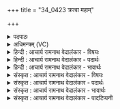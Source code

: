 +++
title = "34_0423 क्रत्वा महाम्"

+++
<details><summary>पदपाठः</summary>

क्र꣡त्वा꣢꣯। म꣣हा꣢न्। अ꣣नुष्वध꣢म्। अ꣣नु। स्वध꣢म्। भी꣣मः꣢। आ। वा꣣वृते। श꣡वः꣢꣯। श्रि꣣ये꣢। ऋ꣣ष्वः꣢। उ꣣पाक꣡योः꣢। नि। शि꣣प्री꣢। ह꣡रि꣢꣯वान्। द꣣धे। ह꣡स्त꣢꣯योः। व꣡ज्र꣢꣯म्। आ꣣यस꣢म्। ४२३।
</details>

<details><summary>अधिमन्त्रम् (VC)</summary>

- इन्द्रः
- गोतमो राहूगणः
- पङ्क्तिः
- पञ्चमः
- ऐन्द्रं काण्डम्
</details>

<details><summary>हिन्दी : आचार्य रामनाथ वेदालंकार - विषयः</summary>

अगले मन्त्र में इन्द्र नाम से परमात्मा और सेनापति का कर्म वर्णित है।
</details>

<details><summary>हिन्दी : आचार्य रामनाथ वेदालंकार - पदार्थः</summary>

पदार्थान्वयभाषाः -  प्रथम—परमात्मा के पक्ष में। (क्रत्वा) दिव्य प्रज्ञा और जगत् के धारण आदि कर्म से (महान्) महान्, (भीमः) नियम तोड़नेवालों के लिए भयंकर वह इन्द्र परमेश्वर (अनु स्वधम्) अपनी धारणशक्ति के अनुरूप (शवः) बलवान् सूर्य, चन्द्र, पृथिवी आदि को (आ वावृते) घुमा रहा है। (ऋष्वः) लोकलोकान्तरों को अपनी-अपनी कक्षाओं में गति करानेवाला, (शिप्री) जगत् का विस्तारक, (हरिवान्) अकर्मण्यता आदि दोषों को हरने के सामर्थ्यवाला वह (श्रिये) ऐश्वर्यप्रदानार्थ (उपाकयोः) परस्पर सम्बद्ध (हस्तयोः) मनुष्य के हाथों में (आयसम्) दृढ (वज्रम्) शस्त्रास्त्रसमूह को (आ दधे) थमाता है ॥ द्वितीय—सेनापति के पक्ष में। (क्रत्वा) शत्रुवध आदि कर्म से (महान्) महान्, (भीमः) दुष्टों के लिए भयंकर इन्द्र अर्थात् वीर सेनापति (अनुस्वधम्) पौष्टिक अन्न के भक्षण के अनुरूप, अपने शरीर में (शवः) बल (आ वावृते) उत्पन्न करता है। (ऋष्वः) गतिमान्, कर्मण्य, (शिप्री) शत्रुओं में आक्रोश या हाहाकार पैदा करनेवाला, (हरिवान्) प्रशस्त घोड़ों अथवा हरणसाधन विमानादि यानोंवाला वह (श्रिये) विजयश्री प्राप्त करने के लिए (उपाकयोः) निकट पहुँचे शत्रुदलों के ऊपर प्रहारार्थ (हस्तयोः) हाथों में (आयसम्) लोहे के बने, अथवा लोहे जैसे दृढ (वज्रम्) शस्त्रास्त्रसमूह को (नि दधे) धारण करता है ॥५॥ इस मन्त्र में श्लेषालङ्कार है ॥५॥
</details>

<details><summary>हिन्दी : आचार्य रामनाथ वेदालंकार - भावार्थः</summary>

भावार्थभाषाः -  जैसे परमेश्वर अकर्मण्य लोगों के भी हृदय में वीरता का सञ्चार करके उनके हाथों में शस्त्रास्त्र ग्रहण करा देता है, वैसे ही सेनापति अपने हाथों में शत्रु का वध करने में समर्थ दृढ़ शस्त्रास्त्रों को धारण कर, शत्रुओं पर प्रहार करके उन्हें पराजित करे ॥५॥
</details>

<details><summary>संस्कृत : आचार्य रामनाथ वेदालंकार - विषयः</summary>

अथेन्द्रनाम्ना परमात्मनः सेनापतेश्च कर्म वर्णयति।
</details>

<details><summary>संस्कृत : आचार्य रामनाथ वेदालंकार - पदार्थः</summary>

पदार्थान्वयभाषाः -  प्रथमः—परमात्मपरः। (क्रत्वा) दिव्यप्रज्ञया जगद्धारणादिकर्मणा च (महान्) महिमवान्, (भीमः) नियमभञ्जकेभ्यो भयङ्करः स इन्द्रः परमेश्वरः (अनुस्वधम्) स्वधारणशक्त्यनुरूपम् (शवः) बलवत् सूर्यचन्द्रपृथिव्यादिकम्। शवः शवस्वत्। अत्र मतुपो लुक्। यद्वा बलवाचिनः शवस् शब्दस्य तद्वति लक्षणा। (आ वावृते) आवर्तयति। वृतु वर्तने, णिजर्थगर्भः। लडर्थे लिट्। ‘तुजादीनां दीर्घोऽभ्यासस्य। अ० ६।१।७’ इत्यभ्यासदीर्घः। (ऋष्वः) लोकलोकान्तराणां स्वस्वकक्षासु गमयिता। ऋषी गतौ धातोर्बाहुलकाद् औणादिको व प्रत्ययः। (शिप्री२) सृप्री जगद्विस्तारयिता, (हरिवान्) दोषहरणसामर्थ्योपेतः सः (श्रिये) ऐश्वर्यप्रदानाय (उपाकयोः३) समीपस्थयोः परस्परसंबद्धयोः (हस्तयोः) मनुष्यस्य करयोः (आयसम्) दृढम् (वज्रम्) शस्त्रास्त्रसमूहम् (नि दधे) स्थापयति ॥ अत्र जगत्सञ्चालके देवे ‘भीमः’ इति विशेषणम् ‘भयादस्याग्निस्तपति भयात्तपति सूर्यः। भयादिन्द्रश्च वायुश्च मृत्युर्धावति पञ्चमः। कठ० ६।२’, इत्याद्यर्थकमनुसन्धेयम् ॥ अथ द्वितीयः—सेनापतिपरः। (क्रत्वा) क्रतुना वृत्रवधादिकर्मणा (महान्) महिमोपेतः, (भामः) दुष्टानां भयङ्करः इन्द्रः वीरः सेनापतिः (अनुस्वधम्) पौष्टिकान्नभक्षणानुरूपम्। स्वधा इत्यन्ननाम। निघं० २।७। स्वशरीरे (शवः) बलम् (आ आवृते) आपादयति। (ऋष्वः) गतिमान् कर्मण्यः, (शिप्री४) शत्रुषु आकोशजनकः, (हरिवान्) प्रशस्ता हरयः यस्य तथाविधः सः (श्रिये) विजयश्रियमधिगन्तुम् (उपाकयोः) उपक्रान्तयोः शत्रुसैन्ययोरुपरि प्रहरणार्थम् (हस्तयोः) करयोः (आयसम्) लौहं, लोहवद् दृढं वा (वज्रम्) शस्त्रास्त्रसमूहम् (नि दधे) निधत्ते ॥५॥५ अत्र श्लेषालङ्कारः ॥५॥
</details>

<details><summary>संस्कृत : आचार्य रामनाथ वेदालंकार - भावार्थः</summary>

भावार्थभाषाः -  यथा परमेश्वरो निष्कर्मणामपि हृदये वीरतां सञ्चार्य तेषां हस्तयोः शस्त्रास्त्राणि निधत्ते, तथा सेनापतिः स्वहस्तयोः शत्रुवधसमर्थानि दृढानि शस्त्रास्त्राणि गृहीत्वा शत्रुषु प्रहृत्य तान् पराजयेत ॥५॥
</details>

<details><summary>संस्कृत : आचार्य रामनाथ वेदालंकार - पादटिप्पनी</summary>

टिप्पणी:   १. ऋ० १।८१।४, ‘वावृते’ इत्यत्र ‘वावृधे’ इति पाठः। २. शिप्र शब्दः सर्पणार्थात् सृप धातोर्यास्केन निष्पादितः। सृप्रः सर्पणात्। सुशिप्रमेतेन व्याख्यातम् (निरु० ६।१७) इति। ३. उपाकयोः समीपवर्तिन्योः द्यावापृथिव्योः—इति भ०। उपाके इत्यन्तिकनामसु पठितम्। निघं० २।१६। ४. शत्रूणाम् आक्रोशयिता इति ऋग्भाष्ये द०। शप आक्रोशे। ५. ऋग्भाष्ये दयानन्दर्षिर्ऋचमिमां सेनापतिविषये व्याख्यातवान्—“मनुष्यैर्यो बुद्धिमान् महोत्तमगुणविशिष्टः शत्रूणां भयंकरः सेनाशिक्षकोऽतियोद्धा वर्तते तं सेनापतिं कृत्वा धर्मेण राज्यं प्रशासनीयम्” इति।
</details>